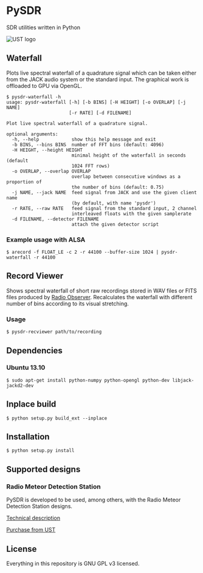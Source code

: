 # PySDR

SDR utilities written in Python

![UST logo](http://www.ust.cz/include/Logo_UST.png "UST")

## Waterfall

Plots live spectral waterfall of a quadrature signal which can be taken either from the JACK audio system or the standard input. The graphical work is offloaded to GPU via OpenGL.

	$ pysdr-waterfall -h
	usage: pysdr-waterfall [-h] [-b BINS] [-H HEIGHT] [-o OVERLAP] [-j NAME]
	                       [-r RATE] [-d FILENAME]
	
	Plot live spectral waterfall of a quadrature signal.
	
	optional arguments:
	  -h, --help            show this help message and exit
	  -b BINS, --bins BINS  number of FFT bins (default: 4096)
	  -H HEIGHT, --height HEIGHT
	                        minimal height of the waterfall in seconds (default
	                        1024 FFT rows)
	  -o OVERLAP, --overlap OVERLAP
	                        overlap between consecutive windows as a proportion of
	                        the number of bins (default: 0.75)
	  -j NAME, --jack NAME  feed signal from JACK and use the given client name
	                        (by default, with name 'pysdr')
	  -r RATE, --raw RATE   feed signal from the standard input, 2 channel
	                        interleaved floats with the given samplerate
	  -d FILENAME, --detector FILENAME
	                        attach the given detector script

### Example usage with ALSA

	$ arecord -f FLOAT_LE -c 2 -r 44100 --buffer-size 1024 | pysdr-waterfall -r 44100

## Record Viewer

Shows spectral waterfall of short raw recordings stored in WAV files or FITS files produced by [Radio Observer](https://github.com/MLAB-project/radio-observer). Recalculates the waterfall with different number of bins according to its visual stretching.

### Usage

	$ pysdr-recviewer path/to/recording

## Dependencies

### Ubuntu 13.10

    $ sudo apt-get install python-numpy python-opengl python-dev libjack-jackd2-dev

## Inplace build

	$ python setup.py build_ext --inplace

## Installation

	$ python setup.py install

## Supported designs

### Radio Meteor Detection Station

PySDR is developed to be used, among others, with the Radio Meteor Detection Station designs.

[Technical description](http://wiki.mlab.cz/doku.php?id=en:rmds)

[Purchase from UST](http://www.ust.cz/shop/product_info.php?products_id=223)

## License

Everything in this repository is GNU GPL v3 licensed.
